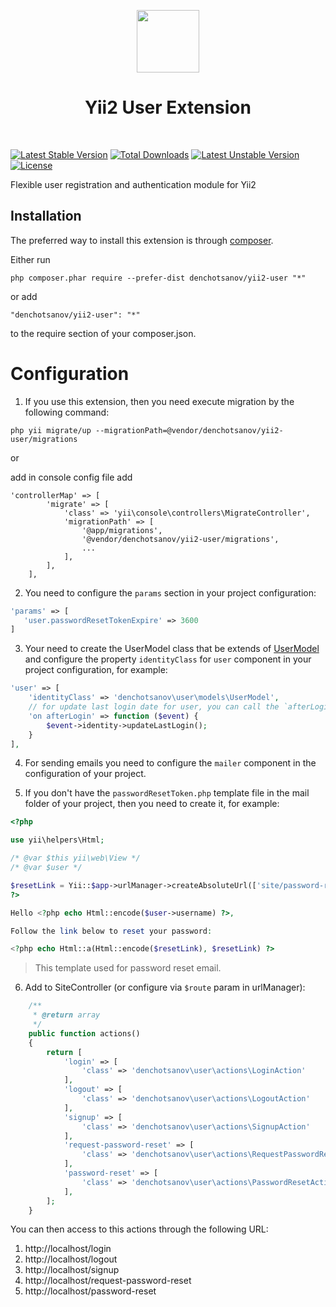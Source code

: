 <p align="center">
    <a href="https://github.com/yiisoft" target="_blank">
        <img src="https://avatars0.githubusercontent.com/u/993323" height="100px">
    </a>
    <h1 align="center">Yii2 User Extension</h1>
    <br>
</p>

[![Latest Stable Version](https://poser.pugx.org/denchotsanov/yii2-user/v/stable)](https://packagist.org/packages/denchotsanov/yii2-user)
[![Total Downloads](https://poser.pugx.org/denchotsanov/yii2-user/downloads)](https://packagist.org/packages/denchotsanov/yii2-user)
[![Latest Unstable Version](https://poser.pugx.org/denchotsanov/yii2-user/v/unstable)](https://packagist.org/packages/denchotsanov/yii2-user)
[![License](https://poser.pugx.org/denchotsanov/yii2-user/license)](https://packagist.org/packages/denchotsanov/yii2-user)

Flexible user registration and authentication module for Yii2

Installation
------------

The preferred way to install this extension is through [composer](http://getcomposer.org/download/).

Either run

```
php composer.phar require --prefer-dist denchotsanov/yii2-user "*"
```

or add

```
"denchotsanov/yii2-user": "*"
```

to the require section of your composer.json.
         

Configuration
=============
1) If you use this extension, then you need execute migration by the following command:
```
php yii migrate/up --migrationPath=@vendor/denchotsanov/yii2-user/migrations
```
or

add in console config file add 
```
'controllerMap' => [
        'migrate' => [
            'class' => 'yii\console\controllers\MigrateController',
            'migrationPath' => [
                '@app/migrations',
                '@vendor/denchotsanov/yii2-user/migrations',
                ...
            ],
        ],
    ],
```
2) You need to configure the `params` section in your project configuration:
```php
'params' => [
   'user.passwordResetTokenExpire' => 3600
]
```
3) Your need to create the UserModel class that be extends of [UserModel](https://github.com/denchotsanov/yii2-user/blob/master/models/BaseUserModel.php) and configure the property `identityClass` for `user` component in your project configuration, for example:
```php
'user' => [
    'identityClass' => 'denchotsanov\user\models\UserModel',
    // for update last login date for user, you can call the `afterLogin` event as follows
    'on afterLogin' => function ($event) {
        $event->identity->updateLastLogin();
    }
],
```

4) For sending emails you need to configure the `mailer` component in the configuration of your project.

5) If you don't have the `passwordResetToken.php` template file in the mail folder of your project, then you need to create it, for example:
```php
<?php

use yii\helpers\Html;

/* @var $this yii\web\View */
/* @var $user */

$resetLink = Yii::$app->urlManager->createAbsoluteUrl(['site/password-reset', 'token' => $user->password_reset_token]);
?>

Hello <?php echo Html::encode($user->username) ?>,

Follow the link below to reset your password:

<?php echo Html::a(Html::encode($resetLink), $resetLink) ?>

```
> This template used for password reset email.

6) Add to SiteController (or configure via `$route` param in urlManager):
```php
    /**
     * @return array
     */
    public function actions()
    {
        return [
            'login' => [
                'class' => 'denchotsanov\user\actions\LoginAction'
            ],
            'logout' => [
                'class' => 'denchotsanov\user\actions\LogoutAction'
            ],
            'signup' => [
                'class' => 'denchotsanov\user\actions\SignupAction'
            ],
            'request-password-reset' => [
                'class' => 'denchotsanov\user\actions\RequestPasswordResetAction'
            ],
            'password-reset' => [
                'class' => 'denchotsanov\user\actions\PasswordResetAction'
            ],
        ];
    }
```

You can then access to this actions through the following URL:

1. http://localhost/login
2. http://localhost/logout
3. http://localhost/signup
4. http://localhost/request-password-reset
5. http://localhost/password-reset                